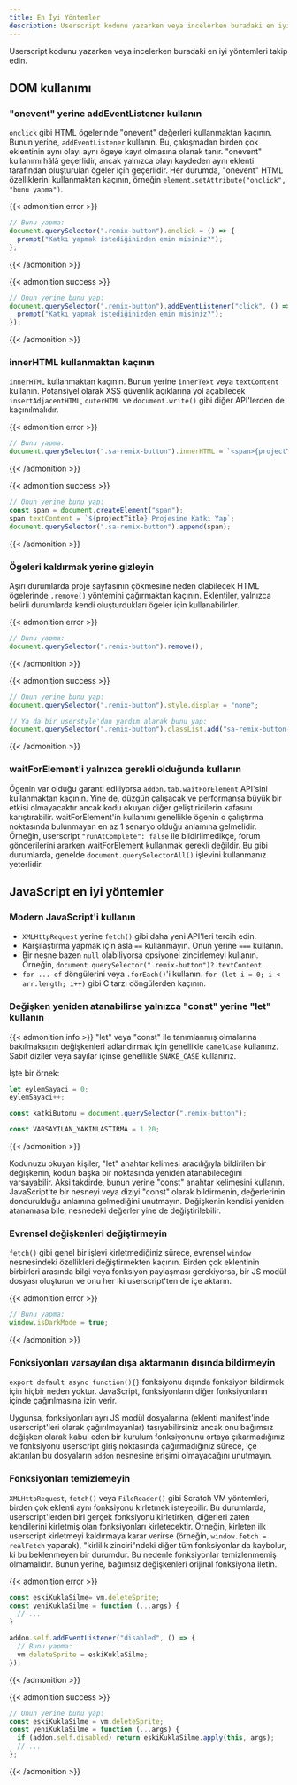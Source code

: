 ```yaml
---
title: En İyi Yöntemler
description: Userscript kodunu yazarken veya incelerken buradaki en iyi yöntemleri takip edin.
---
```


Userscript kodunu yazarken veya incelerken buradaki en iyi yöntemleri takip edin.


## DOM kullanımı


### "onevent" yerine addEventListener kullanın

`onclick` gibi HTML ögelerinde "onevent" değerleri kullanmaktan kaçının. Bunun yerine, `addEventListener` kullanın. Bu, çakışmadan birden çok eklentinin aynı olayı aynı ögeye kayıt olmasına olanak tanır.
"onevent" kullanımı hâlâ geçerlidir, ancak yalnızca olayı kaydeden aynı eklenti tarafından oluşturulan ögeler için geçerlidir.
Her durumda, "onevent" HTML özelliklerini kullanmaktan kaçının, örneğin `element.setAttribute("onclick", "bunu yapma")`.

{{< admonition error >}}
```js
// Bunu yapma:
document.querySelector(".remix-button").onclick = () => {
  prompt("Katkı yapmak istediğinizden emin misiniz?");
};
```
{{< /admonition >}}

{{< admonition success >}}
```js
// Onun yerine bunu yap:
document.querySelector(".remix-button").addEventListener("click", () => {
  prompt("Katkı yapmak istediğinizden emin misiniz?");
});
```
{{< /admonition >}}

### innerHTML kullanmaktan kaçının

`innerHTML` kullanmaktan kaçının. Bunun yerine `innerText` veya `textContent` kullanın.
Potansiyel olarak XSS güvenlik açıklarına yol açabilecek `insertAdjacentHTML`, `outerHTML` ve `document.write()` gibi diğer API'lerden de kaçınılmalıdır.

{{< admonition error >}}
```js
// Bunu yapma:
document.querySelector(".sa-remix-button").innerHTML = `<span>{projectTitle} Projesine Katkı Yap</span>`;
```
{{< /admonition >}}

{{< admonition success >}}
```js
// Onun yerine bunu yap:
const span = document.createElement("span");
span.textContent = `${projectTitle} Projesine Katkı Yap`;
document.querySelector(".sa-remix-button").append(span);
```
{{< /admonition >}}

### Ögeleri kaldırmak yerine gizleyin

Aşırı durumlarda proje sayfasının çökmesine neden olabilecek HTML ögelerinde `.remove()` yöntemini çağırmaktan kaçının.
Eklentiler, yalnızca belirli durumlarda kendi oluşturdukları ögeler için kullanabilirler.

{{< admonition error >}}
```js
// Bunu yapma:
document.querySelector(".remix-button").remove();
```
{{< /admonition >}}

{{< admonition success >}}
```js
// Onun yerine bunu yap:
document.querySelector(".remix-button").style.display = "none";

// Ya da bir userstyle'dan yardım alarak bunu yap:
document.querySelector(".remix-button").classList.add("sa-remix-button-hidden");
```
{{< /admonition >}}

### waitForElement'i yalnızca gerekli olduğunda kullanın

Ögenin var olduğu garanti ediliyorsa `addon.tab.waitForElement` API'sini kullanmaktan kaçının. Yine de, düzgün çalışacak ve performansa büyük bir etkisi olmayacaktır ancak kodu okuyan diğer geliştiricilerin kafasını karıştırabilir. waitForElement'in kullanımı genellikle ögenin o çalıştırma noktasında bulunmayan en az 1 senaryo olduğu anlamına gelmelidir.
Örneğin, userscript `"runAtComplete": false` ile bildirilmedikçe, forum gönderilerini ararken waitForElement kullanmak gerekli değildir. Bu gibi durumlarda, genelde `document.querySelectorAll()` işlevini kullanmanız yeterlidir.


## JavaScript en iyi yöntemler


### Modern JavaScript'i kullanın

- `XMLHttpRequest` yerine `fetch()` gibi daha yeni API'leri tercih edin.
- Karşılaştırma yapmak için asla `==` kullanmayın. Onun yerine `===` kullanın.
- Bir nesne bazen `null` olabiliyorsa opsiyonel zincirlemeyi kullanın.
Örneğin, `document.querySelector(".remix-button")?.textContent`.
- `for ... of` döngülerini veya `.forEach()`'i kullanın.
`for (let i = 0; i < arr.length; i++)` gibi C tarzı döngülerden kaçının.

### Değişken yeniden atanabilirse yalnızca "const" yerine "let" kullanın

{{< admonition info >}}
"let" veya "const" ile tanımlanmış olmalarına bakılmaksızın değişkenleri adlandırmak için genellikle `camelCase` kullanırız.
Sabit diziler veya sayılar içinse genellikle `SNAKE_CASE` kullanırız.

İşte bir örnek:
```js
let eylemSayaci = 0;
eylemSayaci++;

const katkiButonu = document.querySelector(".remix-button");

const VARSAYILAN_YAKINLASTIRMA = 1.20;
```
{{< /admonition >}}

Kodunuzu okuyan kişiler, "let" anahtar kelimesi aracılığıyla bildirilen bir değişkenin, kodun başka bir noktasında yeniden atanabileceğini varsayabilir. Aksi takdirde, bunun yerine "const" anahtar kelimesini kullanın.
JavaScript'te bir nesneyi veya diziyi "const" olarak bildirmenin, değerlerinin dondurulduğu anlamına gelmediğini unutmayın. Değişkenin kendisi yeniden atanamasa bile, nesnedeki değerler yine de değiştirilebilir.

### Evrensel değişkenleri değiştirmeyin

`fetch()` gibi genel bir işlevi kirletmediğiniz sürece, evrensel `window` nesnesindeki özellikleri değiştirmekten kaçının.
Birden çok eklentinin birbirleri arasında bilgi veya fonksiyon paylaşması gerekiyorsa, bir JS modül dosyası oluşturun ve onu her iki userscript'ten de içe aktarın.

{{< admonition error >}}
```js
// Bunu yapma:
window.isDarkMode = true;
```
{{< /admonition >}}

### Fonksiyonları varsayılan dışa aktarmanın dışında bildirmeyin

`export default async function(){}` fonksiyonu dışında fonksiyon bildirmek için hiçbir neden yoktur. JavaScript, fonksiyonların diğer fonksiyonların içinde çağırılmasına izin verir.

Uygunsa, fonksiyonları ayrı JS modül dosyalarına (eklenti manifest'inde userscript'leri olarak çağırılmayanlar) taşıyabilirsiniz ancak onu bağımsız değişken olarak kabul eden bir kurulum fonksiyonunu ortaya çıkarmadığınız ve fonksiyonu userscript giriş noktasında çağırmadığınız sürece, içe aktarılan bu dosyaların `addon` nesnesine erişimi olmayacağını unutmayın.

### Fonksiyonları temizlemeyin

`XMLHttpRequest`, `fetch()` veya `FileReader()` gibi Scratch VM yöntemleri, birden çok eklenti aynı fonksiyonu kirletmek isteyebilir.
Bu durumlarda, userscript'lerden biri gerçek fonksiyonu kirletirken, diğerleri zaten kendilerini kirletmiş olan fonksiyonları kirletecektir. Örneğin, kirleten ilk userscript kirletmeyi kaldırmaya karar verirse (örneğin, `window.fetch = realFetch` yaparak), "kirlilik zinciri"ndeki diğer tüm fonksiyonlar da kaybolur, ki bu beklenmeyen bir durumdur.
Bu nedenle fonksiyonlar temizlenmemiş olmamalıdır. Bunun yerine, bağımsız değişkenleri orijinal fonksiyona iletin.

{{< admonition error >}}
```js
const eskiKuklaSilme= vm.deleteSprite;
const yeniKuklaSilme = function (...args) {
  // ...
}

addon.self.addEventListener("disabled", () => {
  // Bunu yapma:
  vm.deleteSprite = eskiKuklaSilme;
});
```
{{< /admonition >}}

{{< admonition success >}}
```js
// Onun yerine bunu yap:
const eskiKuklaSilme = vm.deleteSprite;
const yeniKuklaSilme = function (...args) {
  if (addon.self.disabled) return eskiKuklaSilme.apply(this, args);
  // ...
};
```
{{< /admonition >}}
